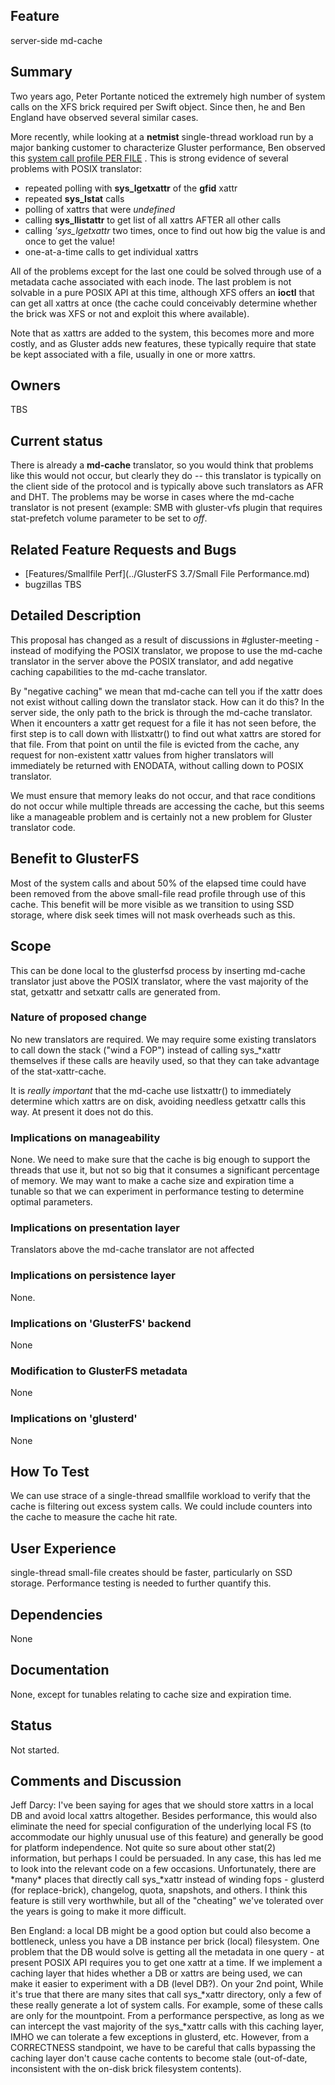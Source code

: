 Feature
-------

server-side md-cache

Summary
-------

Two years ago, Peter Portante noticed the extremely high number of
system calls on the XFS brick required per Swift object. Since then, he
and Ben England have observed several similar cases.

More recently, while looking at a **netmist** single-thread workload run
by a major banking customer to characterize Gluster performance, Ben
observed this [system call profile PER
FILE](https://s3.amazonaws.com/ben.england/netmist-and-gluster.pdf) .
This is strong evidence of several problems with POSIX translator:

-   repeated polling with **sys\_lgetxattr** of the **gfid** xattr
-   repeated **sys\_lstat** calls
-   polling of xattrs that were *undefined*
-   calling **sys\_llistattr** to get list of all xattrs AFTER all other
    calls
-   calling *'sys\_lgetxattr* two times, once to find out how big the
    value is and once to get the value!
-   one-at-a-time calls to get individual xattrs

All of the problems except for the last one could be solved through use
of a metadata cache associated with each inode. The last problem is not
solvable in a pure POSIX API at this time, although XFS offers an
**ioctl** that can get all xattrs at once (the cache could conceivably
determine whether the brick was XFS or not and exploit this where
available).

Note that as xattrs are added to the system, this becomes more and more
costly, and as Gluster adds new features, these typically require that
state be kept associated with a file, usually in one or more xattrs.

Owners
------

TBS

Current status
--------------

There is already a **md-cache** translator, so you would think that
problems like this would not occur, but clearly they do -- this
translator is typically on the client side of the protocol and is
typically above such translators as AFR and DHT. The problems may be
worse in cases where the md-cache translator is not present (example:
SMB with gluster-vfs plugin that requires stat-prefetch volume parameter
to be set to *off*.

Related Feature Requests and Bugs
---------------------------------

-   [Features/Smallfile Perf](../GlusterFS 3.7/Small File Performance.md)
-   bugzillas TBS

Detailed Description
--------------------

This proposal has changed as a result of discussions in
\#gluster-meeting - instead of modifying the POSIX translator, we
propose to use the md-cache translator in the server above the POSIX
translator, and add negative caching capabilities to the md-cache
translator.

By "negative caching" we mean that md-cache can tell you if the xattr
does not exist without calling down the translator stack. How can it do
this? In the server side, the only path to the brick is through the
md-cache translator. When it encounters a xattr get request for a file
it has not seen before, the first step is to call down with llistxattr()
to find out what xattrs are stored for that file. From that point on
until the file is evicted from the cache, any request for non-existent
xattr values from higher translators will immediately be returned with
ENODATA, without calling down to POSIX translator.

We must ensure that memory leaks do not occur, and that race conditions
do not occur while multiple threads are accessing the cache, but this
seems like a manageable problem and is certainly not a new problem for
Gluster translator code.

Benefit to GlusterFS
--------------------

Most of the system calls and about 50% of the elapsed time could have
been removed from the above small-file read profile through use of this
cache. This benefit will be more visible as we transition to using SSD
storage, where disk seek times will not mask overheads such as this.

Scope
-----

This can be done local to the glusterfsd process by inserting md-cache
translator just above the POSIX translator, where the vast majority of
the stat, getxattr and setxattr calls are generated from.

### Nature of proposed change

No new translators are required. We may require some existing
translators to call down the stack ("wind a FOP") instead of calling
sys\_\*xattr themselves if these calls are heavily used, so that they
can take advantage of the stat-xattr-cache.

It is *really important* that the md-cache use listxattr() to
immediately determine which xattrs are on disk, avoiding needless
getxattr calls this way. At present it does not do this.

### Implications on manageability

None. We need to make sure that the cache is big enough to support the
threads that use it, but not so big that it consumes a significant
percentage of memory. We may want to make a cache size and expiration
time a tunable so that we can experiment in performance testing to
determine optimal parameters.

### Implications on presentation layer

Translators above the md-cache translator are not affected

### Implications on persistence layer

None.

### Implications on 'GlusterFS' backend

None

### Modification to GlusterFS metadata

None

### Implications on 'glusterd'

None

How To Test
-----------

We can use strace of a single-thread smallfile workload to verify that
the cache is filtering out excess system calls. We could include
counters into the cache to measure the cache hit rate.

User Experience
---------------

single-thread small-file creates should be faster, particularly on SSD
storage. Performance testing is needed to further quantify this.

Dependencies
------------

None

Documentation
-------------

None, except for tunables relating to cache size and expiration time.

Status
------

Not started.

Comments and Discussion
-----------------------

Jeff Darcy: I've been saying for ages that we should store xattrs in a
local DB and avoid local xattrs altogether. Besides performance, this
would also eliminate the need for special configuration of the
underlying local FS (to accommodate our highly unusual use of this
feature) and generally be good for platform independence. Not quite so
sure about other stat(2) information, but perhaps I could be persuaded.
In any case, this has led me to look into the relevant code on a few
occasions. Unfortunately, there are \*many\* places that directly call
sys\_\*xattr instead of winding fops - glusterd (for replace-brick),
changelog, quota, snapshots, and others. I think this feature is still
very worthwhile, but all of the "cheating" we've tolerated over the
years is going to make it more difficult.

Ben England: a local DB might be a good option but could also become a
bottleneck, unless you have a DB instance per brick (local) filesystem.
One problem that the DB would solve is getting all the metadata in one
query - at present POSIX API requires you to get one xattr at a time. If
we implement a caching layer that hides whether a DB or xattrs are being
used, we can make it easier to experiment with a DB (level DB?). On your
2nd point, While it's true that there are many sites that call
sys\_\*xattr directory, only a few of these really generate a lot of
system calls. For example, some of these calls are only for the
mountpoint. From a performance perspective, as long as we can intercept
the vast majority of the sys\_\*xattr calls with this caching layer,
IMHO we can tolerate a few exceptions in glusterd, etc. However, from a
CORRECTNESS standpoint, we have to be careful that calls bypassing the
caching layer don't cause cache contents to become stale (out-of-date,
inconsistent with the on-disk brick filesystem contents).
